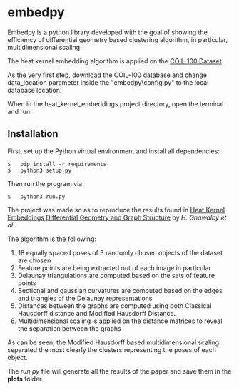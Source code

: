 # embedpy

Embedpy is a python library developed with the goal of showing the efficiency of differential geometry based clustering algorithm, in particular, multidimensional scaling. 

The heat kernel embedding algorithm is applied on the [COIL-100 Dataset](https://www1.cs.columbia.edu/CAVE/software/softlib/coil-100.php). 

As the very first step, download the COIL-100 database and change data_location parameter inside the "embedpy\\config.py" to the local database location.

When in the heat_kernel_embeddings project directory, open the terminal and run:

## Installation
First, set up the Python virtual environment and install all dependencies:

```shell
$   pip install -r requirements
$   python3 setup.py
```
Then run the program via

```shell
$   python3 run.py 
```

The project was made so as to reproduce the results found in [Heat Kernel Embeddings,Differential Geometry and Graph Structure](https://www.researchgate.net/publication/281978933_Heat_Kernel_Embeddings_Differential_Geometry_and_Graph_Structure) by _H. Ghawalby et al_ . 


The algorithm is the following:
1. 18 equally spaced poses of 3 randomly chosen objects of the dataset are chosen
2. Feature points are being extracted out of each image in particular
3. Delaunay triangulations are computed based on the sets of feature points
4. Sectional and gaussian curvatures are computed based on the edges and triangles of the Delaunay representations
5. Distances between the graphs are computed using both Classical Hausdorff distance and Modified Hausdorff Distance.
6. Multidimensional scaling is applied on the distance matrices to reveal the separation between the graphs

As can be seen, the Modified Hausdorff based multidimensional scaling separated the most clearly the clusters representing the poses of each object.

The _run.py_ file will generate all the results of the paper and save them in the **plots** folder. 

